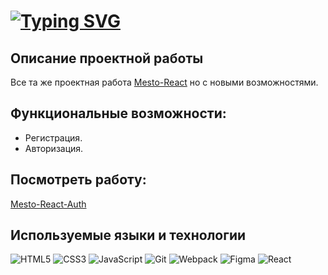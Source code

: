 # [![Typing SVG](https://readme-typing-svg.demolab.com?font=Roboto&pause=1000&color=DFA5F7&width=435&lines=%D0%9F%D1%80%D0%BE%D0%B5%D0%BA%D1%82%D0%BD%D0%B0%D1%8F+%D1%80%D0%B0%D0%B1%D0%BE%D1%82%D0%B0+React-Mesto-Auth)](https://git.io/typing-svg)

## Описание проектной работы

Все та же проектная работа [Mesto-React](https://spacestrix.github.io/mesto-react/) но с новыми возможностями.

## Функциональные возможноcти:

- Регистрация.
- Авторизация.

## Посмотреть работу:

[Mesto-React-Auth](https://spacestrix.github.io/react-mesto-auth/)

## Используемые языки и технологии

![HTML5](https://img.shields.io/badge/html5-%23E34F26.svg?style=for-the-badge&logo=html5&logoColor=white)
![CSS3](https://img.shields.io/badge/css3-%231572B6.svg?style=for-the-badge&logo=css3&logoColor=white)
![JavaScript](https://img.shields.io/badge/javascript-%23323330.svg?style=for-the-badge&logo=javascript&logoColor=%23F7DF1E)
![Git](https://img.shields.io/badge/git-%23F05033.svg?style=for-the-badge&logo=git&logoColor=white)
![Webpack](https://img.shields.io/badge/webpack-%238DD6F9.svg?style=for-the-badge&logo=webpack&logoColor=black)
![Figma](https://img.shields.io/badge/figma-%23F24E1E.svg?style=for-the-badge&logo=figma&logoColor=white)
![React](https://img.shields.io/badge/react-%2320232a.svg?style=for-the-badge&logo=react&logoColor=%2361DAFB)
